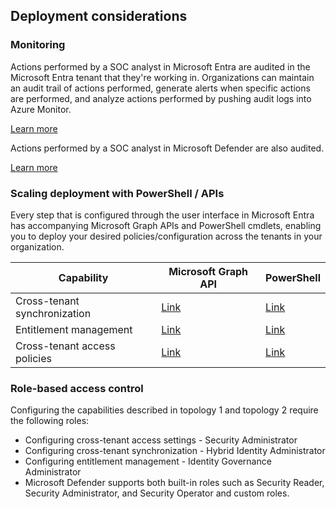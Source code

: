 ## Deployment considerations

### Monitoring

Actions performed by a SOC analyst in Microsoft Entra are audited in the Microsoft Entra tenant that they're working in. Organizations can maintain an audit trail of actions performed, generate alerts when specific actions are performed, and analyze actions performed by pushing audit logs into Azure Monitor.

[Learn more](#)

Actions performed by a SOC analyst in Microsoft Defender are also audited.

[Learn more](#)

### Scaling deployment with PowerShell / APIs

Every step that is configured through the user interface in Microsoft Entra has accompanying Microsoft Graph APIs and PowerShell cmdlets, enabling you to deploy your desired policies/configuration across the tenants in your organization.

| Capability | Microsoft Graph API | PowerShell |
| --- | --- | --- |
| Cross-tenant synchronization | [Link](#) | [Link](#) |
| Entitlement management | [Link](#) | [Link](#) |
| Cross-tenant access policies | [Link](#) | [Link](#) |

### Role-based access control

Configuring the capabilities described in topology 1 and topology 2 require the following roles:

- Configuring cross-tenant access settings - Security Administrator
- Configuring cross-tenant synchronization - Hybrid Identity Administrator
- Configuring entitlement management - Identity Governance Administrator
- Microsoft Defender supports both built-in roles such as Security Reader, Security Administrator, and Security Operator and custom roles.